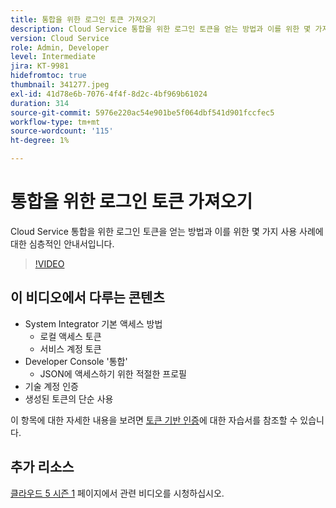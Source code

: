 ```yaml
---
title: 통합을 위한 로그인 토큰 가져오기
description: Cloud Service 통합을 위한 로그인 토큰을 얻는 방법과 이를 위한 몇 가지 사용 사례에 대한 심층적인 안내서입니다.
version: Cloud Service
role: Admin, Developer
level: Intermediate
jira: KT-9981
hidefromtoc: true
thumbnail: 341277.jpeg
exl-id: 41d78e6b-7076-4f4f-8d2c-4bf969b61024
duration: 314
source-git-commit: 5976e220ac54e901be5f064dbf541d901fccfec5
workflow-type: tm+mt
source-wordcount: '115'
ht-degree: 1%

---
```


# 통합을 위한 로그인 토큰 가져오기

Cloud Service 통합을 위한 로그인 토큰을 얻는 방법과 이를 위한 몇 가지 사용 사례에 대한 심층적인 안내서입니다.

>[!VIDEO](https://video.tv.adobe.com/v/341277?quality=12&learn=on)

## 이 비디오에서 다루는 콘텐츠

+ System Integrator 기본 액세스 방법
   + 로컬 액세스 토큰
   + 서비스 계정 토큰
+ Developer Console &#39;통합&#39;
   + JSON에 액세스하기 위한 적절한 프로필
+ 기술 계정 인증
+ 생성된 토큰의 단순 사용

이 항목에 대한 자세한 내용을 보려면 [토큰 기반 인증](/help/headless-tutorial/authentication/overview.md)에 대한 자습서를 참조할 수 있습니다.

## 추가 리소스

[클라우드 5 시즌 1](cloud5-season-1.md) 페이지에서 관련 비디오를 시청하십시오.
